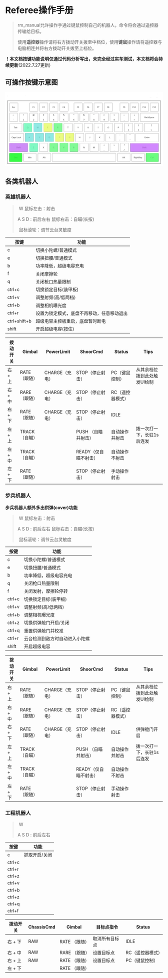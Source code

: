 # Referee操作手册

> rm_manual允许操作手通过键鼠控制自己的机器人，命令将会通过遥控器传输给目标。
>
> 使用**遥控器**操作请将右方拨动开关拨至中档位，使用**键鼠**操作请将遥控器与电脑相连并将右方拨动开关拨至上档位。



**！本文档按键功能说明仅通过代码分析写出，未完全经过实车测试，本文档将会持续更新**(2022.7.27更新)



##  可操作按键示意图

![img](../../images/Referee%E6%93%8D%E4%BD%9C%E6%89%8B%E5%86%8C/225655a0bd5a8657da8c6564c487fd3290242534.jpg@1036w.webp)



## 各类机器人

### 英雄机器人

> ​       W                                                                                           鼠标左击：射击
>
> A     S     D          :     前后左右                                                     鼠标右击：自瞄(长按)
>
> ​																									  鼠标滚轮：调节云台灵敏度

| 按键   | 功能                         |
| ------ | ---------------------------- |
| c      | 切换小陀螺/普通模式          |
| e      | 切换扭腰/普通模式            |
| b      | 功率降低，超级电容充电       |
| f      | 关闭摩擦轮             |
| q      | 关闭枪口热量限制             |
| ctrl+c | 切换锁定目标(装甲板)         |
| ctrl+v | 调整射频(高/低两档)          |
| ctrl+b | 调整相机曝光度               |
| ctrl+r | 设置为锁定模式，底盘不再移动，任意移动退出 |
| ctrl+shift+b  | 超级电容主控板重启，底盘暂时断电   |
| shift  | 开启超级电容(按住) |




| 拨动开关 | Gimbal        | PowerLimit     | ShoorCmd              | Status           | Tips                         |
| -------- | ------------- | -------------- | --------------------- | ---------------- | ---------------------------- |
| 右 + 上  | RATE （跟随） | CHARGE（充电） | STOP（停止射击）      | PC（键鼠控制）   | 从其余档位拨到此处触发UI绘制 |
| 右 + 中  | RARE （跟随） | CHARGE（充电） | STOP（停止射击）      | RC（遥控器模式） |                              |
| 右 + 下  | RATE （跟随） | CHARGE（充电） | STOP（停止射击）      | IDLE             |                              |
| 左 + 上  | TRACK（自瞄） |                | PUSH  （自瞄并射击）  | 自动操作并射击   | 拨一次打一下，长驻1s后连发   |
| 左 + 中  | TRACK（自瞄） |                | READY（仅自瞄不射击） | 自动操作不射击   |                              |
| 左 + 下  | RATE （跟随） |                | STOP（停止射击）      | 手动操作射击     |                              |







### 步兵机器人

**步兵机器人额外多出供弹(cover)功能**

> ​       W                                                                                           鼠标左击：射击
>
> A     S     D          :     前后左右                                                     鼠标右击：自瞄(长按)
>
> ​																									  鼠标滚轮：调节云台灵敏度

| 按键   | 功能                           |
| ------ | ------------------------------ |
| c      | 切换小陀螺/普通模式            |
| e      | 切换扭腰/普通模式              |
| b      | 功率降低，超级电容充电         |
| q      | 关闭枪口热量限制               |
| f      | 关闭发射，摩擦轮停转           |
| ctrl+c | 切换锁定目标(装甲板)           |
| ctrl+v | 调整射频(高/低两档)            |
| ctrl+b | 调整相机曝光度                 |
| ctrl+z | 切换供弹舱门开启/关闭          |
| ctrl+q | 重置供弹舱门并校准             |
| ctrl+r | 云台检测到敌方时自动进入小陀螺 |
| shift  | 开启超级电容                   |



| 拨动开关 | Gimbal        | PowerLimit     | ShoorCmd              | Status           | Tips                         |
| -------- | ------------- | -------------- | --------------------- | ---------------- | ---------------------------- |
| 右 + 上  | RATE （跟随） | CHARGE（充电） | STOP（停止射击）      | PC（键鼠控制）   | 从其余档位拨到此处触发UI绘制 |
| 右 + 中  | RARE （跟随） | CHARGE（充电） | STOP（停止射击）      | RC（遥控器模式） |                              |
| 右 + 下  | RATE （跟随） | CHARGE（充电） | STOP（停止射击）      | IDLE             | 供弹舱门开启                 |
| 左 + 上  | TRACK（自瞄） |                | PUSH  （自瞄并射击）  | 自动操作并射击   | 拨一次打一下，长驻1s后连发   |
| 左 + 中  | TRACK（自瞄） |                | READY（仅自瞄不射击） | 自动操作不射击   |                              |
| 左 + 下  | RATE （跟随） |                | STOP（停止射击）      | 手动操作射击     |                              |







### 工程机器人

> ​       W                                                                                          
>
> A     S     D          :     前后左右                                                   
>

| 按键   | 功能          |
| ------ | ------------- |
| c      | 抓取开启/关闭 |
| ctrl+c |               |
| ctrl+r |               |
| ctrl+z |               |
| ctrl+v |               |
| ctrl+b |               |
| ctrl+z |               |
| ctrl+q |               |
| ctrl+f |               |




| 拨动开关 | ChassisCmd | Gimbal        | 目标点指令     | Status           |
| -------- | ---------- | ------------- | -------------- | ---------------- |
| 右 + 下  | RAW        | RATE （跟随） | 取消所有目标点 | IDLE             |
| 右 + 中  | RAW        | RARE （跟随） | 设置目标点     | RC（遥控器模式） |
| 右 + 上  | RAW        | RATE （跟随） | 设置目标点     | PC（键鼠控制）   |
| 左 + 下  |            | RATE （跟随） |                |                  |

